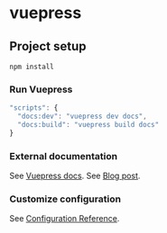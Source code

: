 # vuepress

## Project setup
```
npm install
```

### Run Vuepress
``` js
"scripts": {
  "docs:dev": "vuepress dev docs",
  "docs:build": "vuepress build docs"
}
```

### External documentation
See [Vuepress docs](https://vuepress.vuejs.org/).
See [Blog post](https://gilberttanner.com/blog/how-to-create-a-documentation-website-usingvuepress).

### Customize configuration
See [Configuration Reference](https://cli.vuejs.org/config/).
